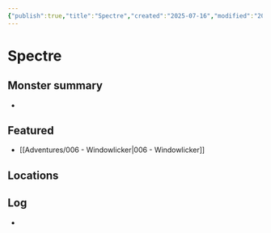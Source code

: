 ```yaml
---
{"publish":true,"title":"Spectre","created":"2025-07-16","modified":"2025-07-16T20:41:11.975+02:00","cssclasses":""}
---
```




# Spectre


## Monster summary
* 

## Featured
- [[Adventures/006 - Windowlicker\|006 - Windowlicker]]


## Locations


## Log
* 